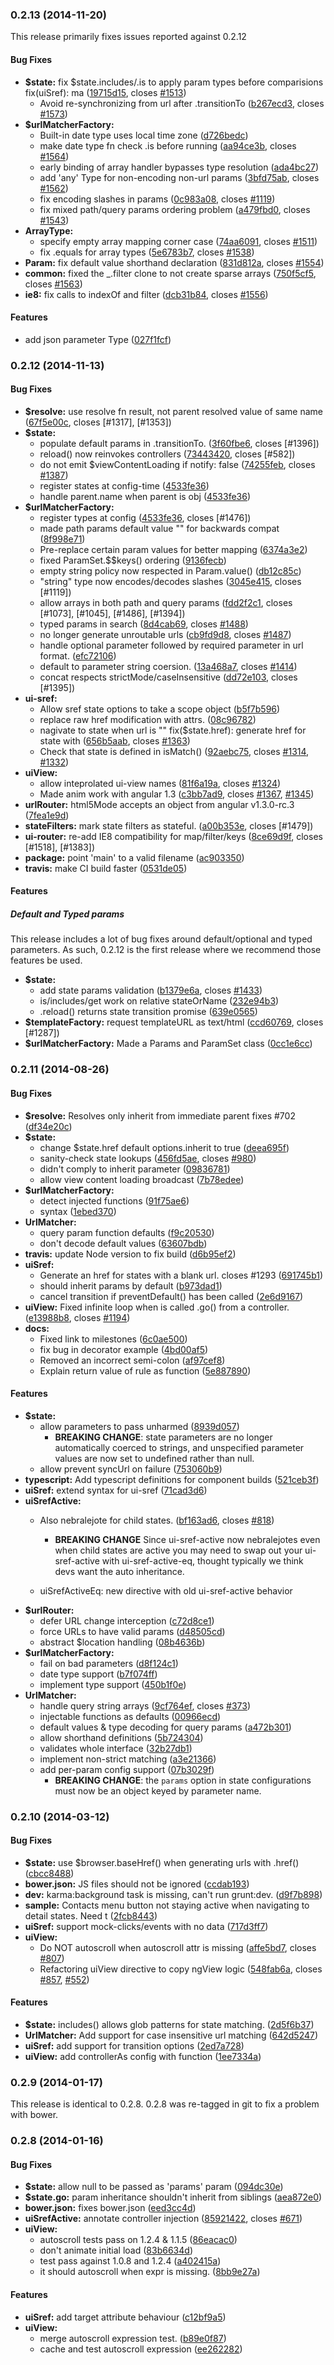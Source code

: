 <a name="0.2.13"></a>
### 0.2.13 (2014-11-20)

This release primarily fixes issues reported against 0.2.12

#### Bug Fixes

* **$state:** fix $state.includes/.is to apply param types before comparisions fix(uiSref): ma ([19715d15](https://github.com/angular-ui/ui-router/commit/19715d15e3cbfff724519e9febedd05b49c75baa), closes [#1513](https://github.com/angular-ui/ui-router/issues/1513))
  * Avoid re-synchronizing from url after .transitionTo ([b267ecd3](https://github.com/angular-ui/ui-router/commit/b267ecd348e5c415233573ef95ebdbd051875f52), closes [#1573](https://github.com/angular-ui/ui-router/issues/1573))
* **$urlMatcherFactory:**
  * Built-in date type uses local time zone ([d726bedc](https://github.com/angular-ui/ui-router/commit/d726bedcbb5f70a5660addf43fd52ec730790293))
  * make date type fn check .is before running ([aa94ce3b](https://github.com/angular-ui/ui-router/commit/aa94ce3b86632ad05301530a2213099da73a3dc0), closes [#1564](https://github.com/angular-ui/ui-router/issues/1564))
  * early binding of array handler bypasses type resolution ([ada4bc27](https://github.com/angular-ui/ui-router/commit/ada4bc27df5eff3ba3ab0de94a09bd91b0f7a28c))
  * add 'any' Type for non-encoding non-url params ([3bfd75ab](https://github.com/angular-ui/ui-router/commit/3bfd75ab445ee2f1dd55275465059ed116b10b27), closes [#1562](https://github.com/angular-ui/ui-router/issues/1562))
  * fix encoding slashes in params ([0c983a08](https://github.com/angular-ui/ui-router/commit/0c983a08e2947f999683571477debd73038e95cf), closes [#1119](https://github.com/angular-ui/ui-router/issues/1119))
  * fix mixed path/query params ordering problem ([a479fbd0](https://github.com/angular-ui/ui-router/commit/a479fbd0b8eb393a94320973e5b9a62d83912ee2), closes [#1543](https://github.com/angular-ui/ui-router/issues/1543))
* **ArrayType:**
  * specify empty array mapping corner case ([74aa6091](https://github.com/angular-ui/ui-router/commit/74aa60917e996b0b4e27bbb4eb88c3c03832021d), closes [#1511](https://github.com/angular-ui/ui-router/issues/1511))
  * fix .equals for array types ([5e6783b7](https://github.com/angular-ui/ui-router/commit/5e6783b77af9a90ddff154f990b43dbb17eeda6e), closes [#1538](https://github.com/angular-ui/ui-router/issues/1538))
* **Param:** fix default value shorthand declaration ([831d812a](https://github.com/angular-ui/ui-router/commit/831d812a524524c71f0ee1c9afaf0487a5a66230), closes [#1554](https://github.com/angular-ui/ui-router/issues/1554))
* **common:** fixed the _.filter clone to not create sparse arrays ([750f5cf5](https://github.com/angular-ui/ui-router/commit/750f5cf5fd91f9ada96f39e50d39aceb2caf22b6), closes [#1563](https://github.com/angular-ui/ui-router/issues/1563))
* **ie8:** fix calls to indexOf and filter ([dcb31b84](https://github.com/angular-ui/ui-router/commit/dcb31b843391b3e61dee4de13f368c109541813e), closes [#1556](https://github.com/angular-ui/ui-router/issues/1556))


#### Features

* add json parameter Type ([027f1fcf](https://github.com/angular-ui/ui-router/commit/027f1fcf9c0916cea651e88981345da6f9ff214a))


<a name="0.2.12"></a>
### 0.2.12 (2014-11-13)

#### Bug Fixes

* **$resolve:** use resolve fn result, not parent resolved value of same name ([67f5e00c](https://github.com/angular-ui/ui-router/commit/67f5e00cc9aa006ce3fe6cde9dff261c28eab70a), closes [#1317], [#1353])
* **$state:**
  * populate default params in .transitionTo. ([3f60fbe6](https://github.com/angular-ui/ui-router/commit/3f60fbe6d65ebeca8d97952c05aa1d269f1b7ba1), closes [#1396])
  * reload() now reinvokes controllers ([73443420](https://github.com/angular-ui/ui-router/commit/7344342018847902594dc1fc62d30a5c30f01763), closes [#582])
  * do not emit $viewContentLoading if notify: false ([74255feb](https://github.com/angular-ui/ui-router/commit/74255febdf48ae082a02ca1e735165f2c369a463), closes [#1387](https://github.com/angular-ui/ui-router/issues/1387))
  * register states at config-time ([4533fe36](https://github.com/angular-ui/ui-router/commit/4533fe36e0ab2f0143edd854a4145deaa013915a))
  * handle parent.name when parent is obj ([4533fe36](https://github.com/angular-ui/ui-router/commit/4533fe36e0ab2f0143edd854a4145deaa013915a))
* **$urlMatcherFactory:**
  * register types at config ([4533fe36](https://github.com/angular-ui/ui-router/commit/4533fe36e0ab2f0143edd854a4145deaa013915a), closes [#1476])
  * made path params default value "" for backwards compat ([8f998e71](https://github.com/angular-ui/ui-router/commit/8f998e71e43a0b31293331c981f5db0f0097b8ba))
  * Pre-replace certain param values for better mapping ([6374a3e2](https://github.com/angular-ui/ui-router/commit/6374a3e29ab932014a7c77d2e1ab884cc841a2e3))
  * fixed ParamSet.$$keys() ordering ([9136fecb](https://github.com/angular-ui/ui-router/commit/9136fecbc2bfd4fda748a9914f0225a46c933860))
  * empty string policy now respected in Param.value() ([db12c85c](https://github.com/angular-ui/ui-router/commit/db12c85c16f2d105415f9bbbdeb11863f64728e0))
  * "string" type now encodes/decodes slashes ([3045e415](https://github.com/angular-ui/ui-router/commit/3045e41577a8b8b8afc6039f42adddf5f3c061ec), closes [#1119])
  * allow arrays in both path and query params ([fdd2f2c1](https://github.com/angular-ui/ui-router/commit/fdd2f2c191c4a67c874fdb9ec9a34f8dde9ad180), closes [#1073], [#1045], [#1486], [#1394])
  * typed params in search ([8d4cab69](https://github.com/angular-ui/ui-router/commit/8d4cab69dd67058e1a716892cc37b7d80a57037f), closes [#1488](https://github.com/angular-ui/ui-router/issues/1488))
  * no longer generate unroutable urls ([cb9fd9d8](https://github.com/angular-ui/ui-router/commit/cb9fd9d8943cb26c7223f6990db29c82ae8740f8), closes [#1487](https://github.com/angular-ui/ui-router/issues/1487))
  * handle optional parameter followed by required parameter in url format. ([efc72106](https://github.com/angular-ui/ui-router/commit/efc72106ddcc4774b48ea176a505ef9e95193b41))
  * default to parameter string coersion. ([13a468a7](https://github.com/angular-ui/ui-router/commit/13a468a7d54c2fb0751b94c0c1841d580b71e6dc), closes [#1414](https://github.com/angular-ui/ui-router/issues/1414))
  * concat respects strictMode/caseInsensitive ([dd72e103](https://github.com/angular-ui/ui-router/commit/dd72e103edb342d9cf802816fe127e1bbd68fd5f), closes [#1395])
* **ui-sref:**
  * Allow sref state options to take a scope object ([b5f7b596](https://github.com/angular-ui/ui-router/commit/b5f7b59692ce4933e2d63eb5df3f50a4ba68ccc0))
  * replace raw href modification with attrs. ([08c96782](https://github.com/angular-ui/ui-router/commit/08c96782faf881b0c7ab00afc233ee6729548fa0))
  * nagivate to state when url is "" fix($state.href): generate href for state with  ([656b5aab](https://github.com/angular-ui/ui-router/commit/656b5aab906e5749db9b5a080c6a83b95f50fd91), closes [#1363](https://github.com/angular-ui/ui-router/issues/1363))
  * Check that state is defined in isMatch() ([92aebc75](https://github.com/angular-ui/ui-router/commit/92aebc7520f88babdc6e266536086e07263514c3), closes [#1314](https://github.com/angular-ui/ui-router/issues/1314), [#1332](https://github.com/angular-ui/ui-router/issues/1332))
* **uiView:**
  * allow inteprolated ui-view names ([81f6a19a](https://github.com/angular-ui/ui-router/commit/81f6a19a432dac9198fd33243855bfd3b4fea8c0), closes [#1324](https://github.com/angular-ui/ui-router/issues/1324))
  * Made anim work with angular 1.3 ([c3bb7ad9](https://github.com/angular-ui/ui-router/commit/c3bb7ad903da1e1f3c91019cfd255be8489ff4ef), closes [#1367](https://github.com/angular-ui/ui-router/issues/1367), [#1345](https://github.com/angular-ui/ui-router/issues/1345))
* **urlRouter:** html5Mode accepts an object from angular v1.3.0-rc.3 ([7fea1e9d](https://github.com/angular-ui/ui-router/commit/7fea1e9d0d8c6e09cc6c895ecb93d4221e9adf48))
* **stateFilters:** mark state filters as stateful. ([a00b353e](https://github.com/angular-ui/ui-router/commit/a00b353e3036f64a81245c4e7898646ba218f833), closes [#1479])
* **ui-router:** re-add IE8 compatibility for map/filter/keys ([8ce69d9f](https://github.com/angular-ui/ui-router/commit/8ce69d9f7c886888ab53eca7e53536f36b428aae), closes [#1518], [#1383])
* **package:** point 'main' to a valid filename ([ac903350](https://github.com/angular-ui/ui-router/commit/ac9033501debb63364539d91fbf3a0cba4579f8e))
* **travis:** make CI build faster ([0531de05](https://github.com/angular-ui/ui-router/commit/0531de052e414a8d839fbb4e7635e923e94865b3))


#### Features

##### Default and Typed params

This release includes a lot of bug fixes around default/optional and typed parameters.  As such, 0.2.12 is the first release where we recommend those features be used.

* **$state:**
  * add state params validation ([b1379e6a](https://github.com/angular-ui/ui-router/commit/b1379e6a4d38f7ed7436e05873932d7c279af578), closes [#1433](https://github.com/angular-ui/ui-router/issues/1433))
  * is/includes/get work on relative stateOrName ([232e94b3](https://github.com/angular-ui/ui-router/commit/232e94b3c2ca2c764bb9510046e4b61690c87852))
  * .reload() returns state transition promise ([639e0565](https://github.com/angular-ui/ui-router/commit/639e0565dece9d5544cc93b3eee6e11c99bd7373))
* **$templateFactory:** request templateURL as text/html ([ccd60769](https://github.com/angular-ui/ui-router/commit/ccd6076904a4b801d77b47f6e2de4c06ce9962f8), closes [#1287])
* **$urlMatcherFactory:** Made a Params and ParamSet class ([0cc1e6cc](https://github.com/angular-ui/ui-router/commit/0cc1e6cc461a4640618e2bb594566551c54834e2))



<a name="0.2.11"></a>
### 0.2.11 (2014-08-26)


#### Bug Fixes

* **$resolve:** Resolves only inherit from immediate parent fixes #702 ([df34e20c](https://github.com/angular-ui/ui-router/commit/df34e20c576299e7a3c8bd4ebc68d42341c0ace9))
* **$state:**
  * change $state.href default options.inherit to true ([deea695f](https://github.com/angular-ui/ui-router/commit/deea695f5cacc55de351ab985144fd233c02a769))
  * sanity-check state lookups ([456fd5ae](https://github.com/angular-ui/ui-router/commit/456fd5aec9ea507518927bfabd62b4afad4cf714), closes [#980](https://github.com/angular-ui/ui-router/issues/980))
  * didn't comply to inherit parameter ([09836781](https://github.com/angular-ui/ui-router/commit/09836781f126c1c485b06551eb9cfd4fa0f45c35))
  * allow view content loading broadcast ([7b78edee](https://github.com/angular-ui/ui-router/commit/7b78edeeb52a74abf4d3f00f79534033d5a08d1a))
* **$urlMatcherFactory:**
  * detect injected functions ([91f75ae6](https://github.com/angular-ui/ui-router/commit/91f75ae66c4d129f6f69e53bd547594e9661f5d5))
  * syntax ([1ebed370](https://github.com/angular-ui/ui-router/commit/1ebed37069bae8614d41541d56521f5c45f703f3))
* **UrlMatcher:**
  * query param function defaults ([f9c20530](https://github.com/angular-ui/ui-router/commit/f9c205304f10d8a4ebe7efe9025e642016479a51))
  * don't decode default values ([63607bdb](https://github.com/angular-ui/ui-router/commit/63607bdbbcb432d3fb37856a1cb3da0cd496804e))
* **travis:** update Node version to fix build ([d6b95ef2](https://github.com/angular-ui/ui-router/commit/d6b95ef23d9dacb4eba08897f5190a0bcddb3a48))
* **uiSref:**
  * Generate an href for states with a blank url. closes #1293 ([691745b1](https://github.com/angular-ui/ui-router/commit/691745b12fa05d3700dd28f0c8d25f8a105074ad))
  * should inherit params by default ([b973dad1](https://github.com/angular-ui/ui-router/commit/b973dad155ad09a7975e1476bd096f7b2c758eeb))
  * cancel transition if preventDefault() has been called ([2e6d9167](https://github.com/angular-ui/ui-router/commit/2e6d9167d3afbfbca6427e53e012f94fb5fb8022))
* **uiView:** Fixed infinite loop when is called .go() from a controller. ([e13988b8](https://github.com/angular-ui/ui-router/commit/e13988b8cd6231d75c78876ee9d012cc87f4a8d9), closes [#1194](https://github.com/angular-ui/ui-router/issues/1194))
* **docs:**
  * Fixed link to milestones ([6c0ae500](https://github.com/angular-ui/ui-router/commit/6c0ae500cc238ea9fc95adcc15415c55fc9e1f33))
  * fix bug in decorator example ([4bd00af5](https://github.com/angular-ui/ui-router/commit/4bd00af50b8b88a49d1545a76290731cb8e0feb1))
  * Removed an incorrect semi-colon ([af97cef8](https://github.com/angular-ui/ui-router/commit/af97cef8b967f2e32177e539ef41450dca131a7d))
  * Explain return value of rule as function ([5e887890](https://github.com/angular-ui/ui-router/commit/5e8878900a6ffe59a81aed531a3925e34a297377))


#### Features

* **$state:**
  * allow parameters to pass unharmed ([8939d057](https://github.com/angular-ui/ui-router/commit/8939d0572ab1316e458ef016317ecff53131a822))
    * **BREAKING CHANGE**: state parameters are no longer automatically coerced to strings, and unspecified parameter values are now set to undefined rather than null.
  * allow prevent syncUrl on failure ([753060b9](https://github.com/angular-ui/ui-router/commit/753060b910d5d2da600a6fa0757976e401c33172))
* **typescript:** Add typescript definitions for component builds ([521ceb3f](https://github.com/angular-ui/ui-router/commit/521ceb3fd7850646422f411921e21ce5e7d82e0f))
* **uiSref:** extend syntax for ui-sref ([71cad3d6](https://github.com/angular-ui/ui-router/commit/71cad3d636508b5a9fe004775ad1f1adc0c80c3e))
* **uiSrefActive:** 
  * Also nebralejote for child states. ([bf163ad6](https://github.com/angular-ui/ui-router/commit/bf163ad6ce176ce28792696c8302d7cdf5c05a01), closes [#818](https://github.com/angular-ui/ui-router/issues/818))
    * **BREAKING CHANGE** Since ui-sref-active now nebralejotes even when child states are active you may need to swap out your ui-sref-active with ui-sref-active-eq, thought typically we think devs want the auto inheritance.

  * uiSrefActiveEq: new directive with old ui-sref-active behavior
* **$urlRouter:**
  * defer URL change interception ([c72d8ce1](https://github.com/angular-ui/ui-router/commit/c72d8ce11916d0ac22c81b409c9e61d7048554d7))
  * force URLs to have valid params ([d48505cd](https://github.com/angular-ui/ui-router/commit/d48505cd328d83e39d5706e085ba319715f999a6))
  * abstract $location handling ([08b4636b](https://github.com/angular-ui/ui-router/commit/08b4636b294611f08db35f00641eb5211686fb50))
* **$urlMatcherFactory:**
  * fail on bad parameters ([d8f124c1](https://github.com/angular-ui/ui-router/commit/d8f124c10d00c7e5dde88c602d966db261aea221))
  * date type support ([b7f074ff](https://github.com/angular-ui/ui-router/commit/b7f074ff65ca150a3cdbda4d5ad6cb17107300eb))
  * implement type support ([450b1f0e](https://github.com/angular-ui/ui-router/commit/450b1f0e8e03c738174ff967f688b9a6373290f4))
* **UrlMatcher:**
  * handle query string arrays ([9cf764ef](https://github.com/angular-ui/ui-router/commit/9cf764efab45fa9309368688d535ddf6e96d6449), closes [#373](https://github.com/angular-ui/ui-router/issues/373))
  * injectable functions as defaults ([00966ecd](https://github.com/angular-ui/ui-router/commit/00966ecd91fb745846039160cab707bfca8b3bec))
  * default values & type decoding for query params ([a472b301](https://github.com/angular-ui/ui-router/commit/a472b301389fbe84d1c1fa9f24852b492a569d11))
  * allow shorthand definitions ([5b724304](https://github.com/angular-ui/ui-router/commit/5b7243049793505e44b6608ea09878c37c95b1f5))
  * validates whole interface ([32b27db1](https://github.com/angular-ui/ui-router/commit/32b27db173722e9194ef1d5c0ea7d93f25a98d11))
  * implement non-strict matching ([a3e21366](https://github.com/angular-ui/ui-router/commit/a3e21366bee0475c9795a1ec76f70eec41c5b4e3))
  * add per-param config support ([07b3029f](https://github.com/angular-ui/ui-router/commit/07b3029f4d409cf955780113df92e36401b47580))
    * **BREAKING CHANGE**: the `params` option in state configurations must now be an object keyed by parameter name.

### 0.2.10 (2014-03-12)


#### Bug Fixes

* **$state:** use $browser.baseHref() when generating urls with .href() ([cbcc8488](https://github.com/angular-ui/ui-router/commit/cbcc84887d6b6d35258adabb97c714cd9c1e272d))
* **bower.json:** JS files should not be ignored ([ccdab193](https://github.com/angular-ui/ui-router/commit/ccdab193315f304eb3be5f5b97c47a926c79263e))
* **dev:** karma:background task is missing, can't run grunt:dev. ([d9f7b898](https://github.com/angular-ui/ui-router/commit/d9f7b898e8e3abb8c846b0faa16a382913d7b22b))
* **sample:** Contacts menu button not staying active when navigating to detail states. Need t ([2fcb8443](https://github.com/angular-ui/ui-router/commit/2fcb84437cb43ade12682a92b764f13cac77dfe7))
* **uiSref:** support mock-clicks/events with no data ([717d3ff7](https://github.com/angular-ui/ui-router/commit/717d3ff7d0ba72d239892dee562b401cdf90e418))
* **uiView:**
  * Do NOT autoscroll when autoscroll attr is missing ([affe5bd7](https://github.com/angular-ui/ui-router/commit/affe5bd785cdc3f02b7a9f64a52e3900386ec3a0), closes [#807](https://github.com/angular-ui/ui-router/issues/807))
  * Refactoring uiView directive to copy ngView logic ([548fab6a](https://github.com/angular-ui/ui-router/commit/548fab6ab9debc9904c5865c8bc68b4fc3271dd0), closes [#857](https://github.com/angular-ui/ui-router/issues/857), [#552](https://github.com/angular-ui/ui-router/issues/552))


#### Features

* **$state:** includes() allows glob patterns for state matching. ([2d5f6b37](https://github.com/angular-ui/ui-router/commit/2d5f6b37191a3135f4a6d9e8f344c54edcdc065b))
* **UrlMatcher:** Add support for case insensitive url matching ([642d5247](https://github.com/angular-ui/ui-router/commit/642d524799f604811e680331002feec7199a1fb5))
* **uiSref:** add support for transition options ([2ed7a728](https://github.com/angular-ui/ui-router/commit/2ed7a728cee6854b38501fbc1df6139d3de5b28a))
* **uiView:** add controllerAs config with function ([1ee7334a](https://github.com/angular-ui/ui-router/commit/1ee7334a73efeccc9b95340e315cdfd59944762d))


### 0.2.9 (2014-01-17)


This release is identical to 0.2.8. 0.2.8 was re-tagged in git to fix a problem with bower.


### 0.2.8 (2014-01-16)


#### Bug Fixes

* **$state:** allow null to be passed as 'params' param ([094dc30e](https://github.com/angular-ui/ui-router/commit/094dc30e883e1bd14e50a475553bafeaade3b178))
* **$state.go:** param inheritance shouldn't inherit from siblings ([aea872e0](https://github.com/angular-ui/ui-router/commit/aea872e0b983cb433436ce5875df10c838fccedb))
* **bower.json:** fixes bower.json ([eed3cc4d](https://github.com/angular-ui/ui-router/commit/eed3cc4d4dfef1d3ef84b9fd063127538ebf59d3))
* **uiSrefActive:** annotate controller injection ([85921422](https://github.com/angular-ui/ui-router/commit/85921422ff7fb0effed358136426d616cce3d583), closes [#671](https://github.com/angular-ui/ui-router/issues/671))
* **uiView:**
  * autoscroll tests pass on 1.2.4 & 1.1.5 ([86eacac0](https://github.com/angular-ui/ui-router/commit/86eacac09ca5e9000bd3b9c7ba6e2cc95d883a3a))
  * don't animate initial load ([83b6634d](https://github.com/angular-ui/ui-router/commit/83b6634d27942ca74766b2b1244a7fc52c5643d9))
  * test pass against 1.0.8 and 1.2.4 ([a402415a](https://github.com/angular-ui/ui-router/commit/a402415a2a28b360c43b9fe8f4f54c540f6c33de))
  * it should autoscroll when expr is missing. ([8bb9e27a](https://github.com/angular-ui/ui-router/commit/8bb9e27a2986725f45daf44c4c9f846385095aff))


#### Features

* **uiSref:** add target attribute behaviour ([c12bf9a5](https://github.com/angular-ui/ui-router/commit/c12bf9a520d30d70294e3d82de7661900f8e394e))
* **uiView:**
  * merge autoscroll expression test. ([b89e0f87](https://github.com/angular-ui/ui-router/commit/b89e0f871d5cc35c10925ede986c10684d5c9252))
  * cache and test autoscroll expression ([ee262282](https://github.com/angular-ui/ui-router/commit/ee2622828c2ce83807f006a459ac4e11406d9258))
